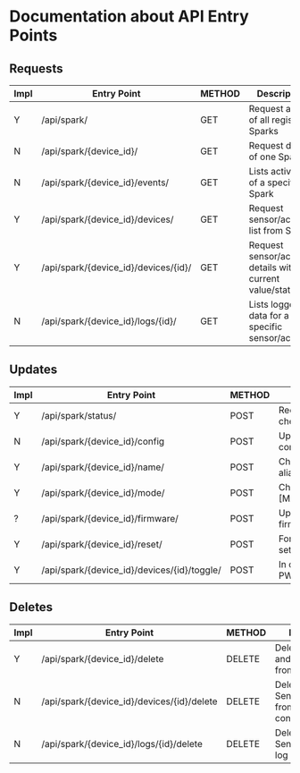 Documentation about API Entry Points
====================================

Requests
--------

Impl | Entry Point | METHOD | Description
-----|-------------|--------|------------
Y | /api/spark/                          | GET    | Request a list of all registered Sparks
N | /api/spark/{device_id}/              | GET    | Request details of one Spark
N | /api/spark/{device_id}/events/       | GET    | Lists activities of a specific Spark
Y | /api/spark/{device_id}/devices/      | GET    | Request sensor/actuator list from Spark
Y | /api/spark/{device_id}/devices/{id}/ | GET    | Request sensor/actuator details with current value/status
N | /api/spark/{device_id}/logs/{id}/    | GET    | Lists logged data for a specific sensor/actuator

Updates
-------

Impl | Entry Point | METHOD | Description
-----|-------------|--------|------------
Y | /api/spark/status/                          | POST   | Receive Spark status updates and check in Spark
N | /api/spark/{device_id}/config               | POST   | Updates Sparks Sensor/Actuator configuration
Y | /api/spark/{device_id}/name/                | POST   | Change name of spark, used as alias
Y | /api/spark/{device_id}/mode/                | POST   | Change mode to either [MANUAL,LOGGING,AUTOMATIC]
? | /api/spark/{device_id}/firmware/            | POST   | Updates Spark with latest firmware
Y | /api/spark/{device_id}/reset/               | POST   | Force Spark to reset/clear all settings
Y | /api/spark/{device_id}/devices/{id}/toggle/ | POST   | In case device is an Actuator or PWM device change the state

Deletes
-------

Impl | Entry Point | METHOD | Description
-----|-------------|--------|------------
Y | /api/spark/{device_id}/delete              | DELETE | Deletes a Spark and all its data from database
N | /api/spark/{device_id}/devices/{id}/delete | DELETE | Deletes the Sensor/Actuator from this Sparks configuration
N | /api/spark/{device_id}/logs/{id}/delete    | DELETE | Deletes the Sensors/Actuators log data
